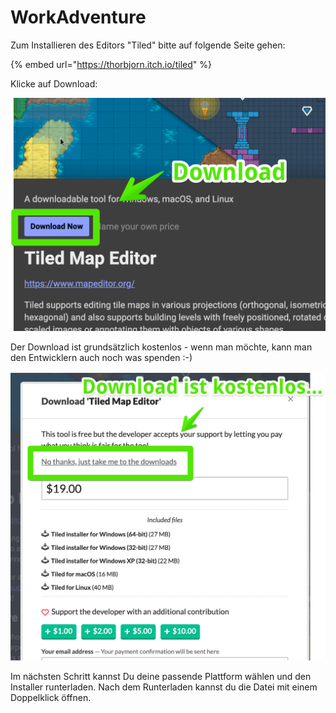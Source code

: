 # WorkAdventure

Zum Installieren des Editors "Tiled" bitte auf folgende Seite gehen:

{% embed url="https://thorbjorn.itch.io/tiled" %}

Klicke auf Download:

![](.gitbook/assets/tiled-map-editor-by-thorbjorn-2021-06-07-09-28-01-1-.png)

Der Download ist grundsätzlich kostenlos - wenn man möchte, kann man den Entwicklern auch noch was spenden :-)

![](.gitbook/assets/tiled-map-editor-by-thorbjorn-2021-06-07-09-28-37-1-.png)

Im nächsten Schritt kannst Du deine passende Plattform wählen und den Installer runterladen. Nach dem Runterladen kannst du die Datei mit einem Doppelklick öffnen.
